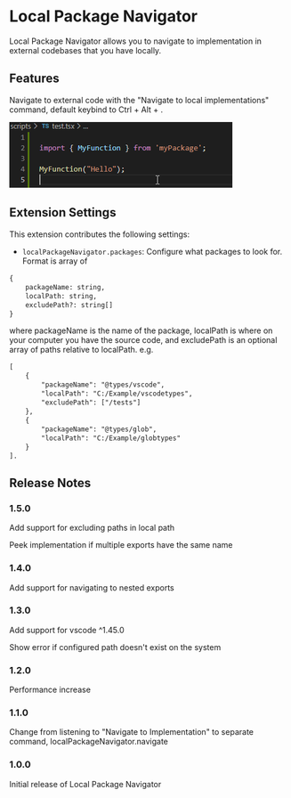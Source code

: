 # Local Package Navigator

Local Package Navigator allows you to navigate to implementation in external codebases that you have locally.

## Features

Navigate to external code with the "Navigate to local implementations" command, default keybind to Ctrl + Alt + .

![navigate](https://raw.githubusercontent.com/AffeJonsson/PackageNavigator/develop/packagenavigator/packagenavigator.gif)

## Extension Settings

This extension contributes the following settings:

* `localPackageNavigator.packages`: Configure what packages to look for. Format is array of
```
{
    packageName: string, 
    localPath: string, 
    excludePath?: string[]
}
```
where packageName is the name of the package, localPath is where on your computer you have the source code, 
and excludePath is an optional array of paths relative to localPath.
e.g. 
```
[
    {
        "packageName": "@types/vscode", 
        "localPath": "C:/Example/vscodetypes", 
        "excludePath": ["/tests"]
    }, 
    {
        "packageName": "@types/glob", 
        "localPath": "C:/Example/globtypes"
    }
]. 
```
## Release Notes

### 1.5.0

Add support for excluding paths in local path

Peek implementation if multiple exports have the same name

### 1.4.0

Add support for navigating to nested exports

### 1.3.0

Add support for vscode ^1.45.0

Show error if configured path doesn't exist on the system

### 1.2.0

Performance increase

### 1.1.0

Change from listening to "Navigate to Implementation" to separate command, localPackageNavigator.navigate

### 1.0.0

Initial release of Local Package Navigator
